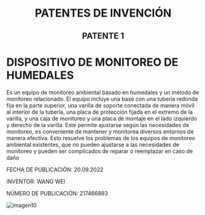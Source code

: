 <h1 align="center">PATENTES DE INVENCIÓN</h1>
<h2 align="center">PATENTE 1</h2>

# DISPOSITIVO DE MONITOREO DE HUMEDALES
Es un equipo de monitoreo ambiental basado en humedales y un método de monitoreo relacionado. El equipo incluye una base con una tubería redonda fija en la parte superior, una varilla de soporte conectada de manera móvil al interior de la tubería, una placa de protección fijada en el extremo de la varilla, y una caja de monitoreo y una placa de montaje en el lado izquierdo y derecho de la varilla. Este permite ajustarse según las necesidades de monitoreo, es conveniente de mantener y monitorea diversos entornos de manera efectiva. Esto resuelve los problemas de los equipos de monitoreo ambiental existentes, que no pueden ajustarse a las necesidades de monitoreo y pueden ser complicados de reparar o reemplazar en caso de daño

<p>FECHA DE PUBLICACIÓN: 20.09.2022</p>
<p>INVENTOR: WANG WEI </p>
<p>NÚMERO DE PUBLICACIÓN: 217466893  </p>

![imagen10](https://user-images.githubusercontent.com/118635410/248678342-a3efa848-d88b-4683-9fd3-d938387dfef5.png)
